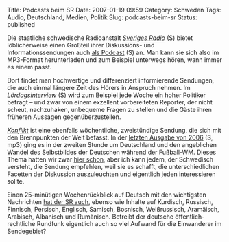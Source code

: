 Title: Podcasts beim SR
Date: 2007-01-19 09:59
Category: Schweden
Tags: Audio, Deutschland, Medien, Politik
Slug: podcasts-beim-sr
Status: published

Die staatliche schwedische Radioanstalt [*Sveriges
Radio*](http://sr.se/) (S) bietet löblicherweise einen Großteil ihrer
Diskussions- und Informationssendungen auch [als
Podcast](http://www.sr.se/cgi-bin/sidor/artikel.asp?ProgramID=2332&Artikel=739347)
(S) an. Man kann sie sich also im MP3-Format herunterladen und zum
Beispiel unterwegs hören, wann immer es einem passt.

Dort findet man hochwertige und differenziert informierende Sendungen,
die auch einmal längere Zeit des Hörers in Anspruch nehmen. Im
[*Lördagsinterview*](http://www.sr.se/Podradio/xml/Ekots_lordagsintervju.xml)
(S) wird zum Beispiel jede Woche ein hoher Politiker befragt – und zwar
von einem exzellent vorbereiteten Reporter, der nicht scheut,
nachzuhaken, unbequeme Fragen zu stellen und die Gäste ihren früheren
Aussagen gegenüberzustellen.

[*Konflikt*](http://www.sr.se/Podradio/xml/p1_konflikt.xml) ist eine
ebenfalls wöchentliche, zweistündige Sendung, die sich mit den
Brennpunkten der Welt befasst. In der [letzten Ausgabe von
2006](http://www.sr.se/laddahem/podradio/SR_p1_konflikt_061230110054.mp3)
(S, mp3) ging es in der zweiten Stunde um Deutschland und den
angeblichen Wandel des Selbstbildes der Deutschen während der
Fußball-WM. Dieses Thema hatten wir zwar [hier
schon](http://www.fiket.de/2007/01/07/deutschland-beobachtungen/), aber
ich kann jedem, der Schwedisch versteht, die Sendung empfehlen, weil sie
es schafft, die unterschiedlichen Facetten der Diskussion auszuleuchten
und eigentlich jeden interessieren sollte.

Einen 25-minütigen Wochenrückblick auf Deutsch mit den wichtigsten
Nachrichten [hat der SR
auch](http://www.sr.se/podradio/xml/sri_spiegel_der_woche.xml), ebenso
wie Inhalte auf Kurdisch, Russisch, Finnisch, Persisch, Englisch,
Samisch, Bosnisch, Weißrussisch, Aramäisch, Arabisch, Albanisch und
Rumänisch. Betreibt der deutsche öffentlich-rechtliche Rundfunk
eigentlich auch so viel Aufwand für die Einwanderer im Sendegebiet?

